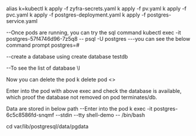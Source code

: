 alias k=kubectl
k apply -f zyfra-secrets.yaml
k apply -f pv.yaml
k apply -f pvc.yaml
k apply -f postgres-deployment.yaml
k apply -f postgres-service.yaml


--Once pods are running, you can try the sql command
kubectl exec -it postgres-57f4746d96-7z5q8 -- psql -U postgres
---you can see the below command prompt 
postgres=#

--create a database using 
create database testdb

--To see the list of database
\l


Now you can delete the pod
k delete pod <<podname>>

Enter into the pod with above exec and check the database is available, which proof the database not removed on pod terminates/db.



Data are stored in below path
--Enter into the pod 
k exec -it postgres-6c5c8586fd-snqmf --stdin --tty shell-demo -- /bin/bash

cd var/lib/postgresql/data/pgdata
